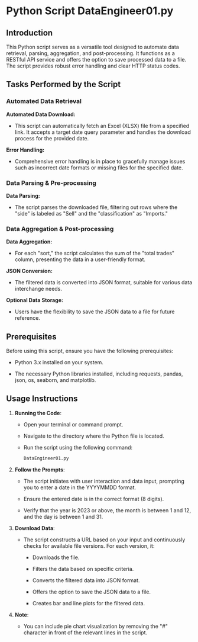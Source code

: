 # Python Script DataEngineer01.py

## Introduction

This Python script serves as a versatile tool designed to automate data retrieval, parsing, aggregation, and post-processing. It functions as a RESTful API service and offers the option to save processed data to a file. The script provides robust error handling and clear HTTP status codes.

## Tasks Performed by the Script

### Automated Data Retrieval

**Automated Data Download:**
- This script can automatically fetch an Excel (XLSX) file from a specified link. It accepts a target date query parameter and handles the download process for the provided date.

**Error Handling:**
- Comprehensive error handling is in place to gracefully manage issues such as incorrect date formats or missing files for the specified date.

### Data Parsing & Pre-processing

**Data Parsing:**
- The script parses the downloaded file, filtering out rows where the "side" is labeled as "Sell" and the "classification" as "Imports."

### Data Aggregation & Post-processing

**Data Aggregation:**
- For each "sort," the script calculates the sum of the "total trades" column, presenting the data in a user-friendly format.

**JSON Conversion:**
- The filtered data is converted into JSON format, suitable for various data interchange needs.

**Optional Data Storage:**
- Users have the flexibility to save the JSON data to a file for future reference.

## Prerequisites

Before using this script, ensure you have the following prerequisites:

- Python 3.x installed on your system.

- The necessary Python libraries installed, including requests, pandas, json, os, seaborn, and matplotlib.

## Usage Instructions

1. **Running the Code**:

   - Open your terminal or command prompt.

   - Navigate to the directory where the Python file is located.

   - Run the script using the following command:
     ```bash
     DataEngineer01.py
     ```

2. **Follow the Prompts**:

   - The script initiates with user interaction and data input, prompting you to enter a date in the YYYYMMDD format.

   - Ensure the entered date is in the correct format (8 digits).

   - Verify that the year is 2023 or above, the month is between 1 and 12, and the day is between 1 and 31.

3. **Download Data**:

   - The script constructs a URL based on your input and continuously checks for available file versions. For each version, it:

     - Downloads the file.

     - Filters the data based on specific criteria.

     - Converts the filtered data into JSON format.

     - Offers the option to save the JSON data to a file.

     - Creates bar and line plots for the filtered data.

4. **Note**:

   - You can include pie chart visualization by removing the "#" character in front of the relevant lines in the script.

